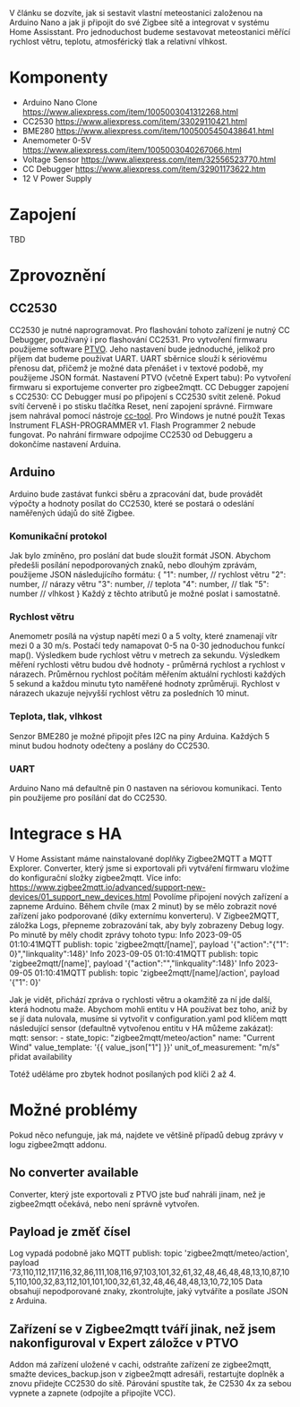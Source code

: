 
V článku se dozvíte, jak si sestavit vlastní meteostanici založenou na Arduino Nano a jak ji připojit do své Zigbee sítě a integrovat v systému Home Assisstant.
Pro jednoduchost budeme sestavovat meteostanici měřící rychlost větru, teplotu, atmosférický tlak a relativní vlhkost.

# Komponenty
- Arduino Nano Clone
https://www.aliexpress.com/item/1005003041312268.html
- CC2530
https://www.aliexpress.com/item/33029110421.html
- BME280
https://www.aliexpress.com/item/1005005450438641.html
- Anemometer 0-5V
https://www.aliexpress.com/item/1005003040267066.html
- Voltage Sensor
https://www.aliexpress.com/item/32556523770.html
- CC Debugger
https://www.aliexpress.com/item/32901173622.htm
- 12 V Power Supply

# Zapojení
TBD

# Zprovoznění

## CC2530
CC2530 je nutné naprogramovat. Pro flashování tohoto zařízení je nutný CC Debugger, používaný i pro flashování CC2531. Pro vytvoření firmwaru použijeme software [PTVO](https://ptvo.info/zigbee-configurable-firmware-features/). Jeho nastavení bude jednoduché, jelikož pro příjem dat budeme používat UART. UART sběrnice slouží k sériovému přenosu dat, přičemž je možné data přenášet i v textové podobě, my použijeme JSON formát. 
Nastavení PTVO (včetně Expert tabu):
Po vytvoření firmwaru si exportujeme converter pro zigbee2mqtt.
CC Debugger zapojení s CC2530:
CC Debugger musí po připojení s CC2530 svítit zeleně. Pokud svítí červeně i po stisku tlačítka Reset, není zapojení správné.
Firmware jsem nahrával pomocí nástroje [cc-tool](https://github.com/dashesy/cc-tool). Pro Windows je nutné použít Texas Instrument FLASH-PROGRAMMER v1. Flash Programmer 2 nebude fungovat.
Po nahrání firmware odpojíme CC2530 od Debuggeru a dokončíme nastavení Arduina.

## Arduino
Arduino bude zastávat funkci sběru a zpracování dat, bude provádět výpočty a hodnoty posílat do CC2530, které se postará o odeslání naměřených údajů do sitě Zigbee.

### Komunikační protokol
Jak bylo zmíněno, pro poslání dat bude sloužit formát JSON. Abychom předešli posílání nepodporovaných znaků, nebo dlouhým zprávám, použijeme JSON následujícího formátu:
{
   "1": number, // rychlost větru
   "2": number, // nárazy větru
   "3": number, // teplota
   "4": number, // tlak
   "5": number  // vlhkost
}
Každý z těchto atributů je možné poslat i samostatně.

### Rychlost větru 
Anemometr posílá na výstup napětí mezi 0 a 5 volty, které znamenají vítr mezi 0 a 30 m/s. 
Postačí tedy namapovat 0-5 na 0-30 jednoduchou funkcí map(). Výsledkem bude rychlost větru v metrech za sekundu.
Výsledkem měření rychlosti větru budou dvě hodnoty - průměrná rychlost a rychlost v nárazech.
Průměrnou rychlost počítám měřením aktuální rychlosti každých 5 sekund a každou minutu tyto naměřené hodnoty zprůměruji.
Rychlost v nárazech ukazuje nejvyšší rychlost větru za posledních 10 minut.

### Teplota, tlak, vlhkost 
Senzor BME280 je možné připojit přes I2C na piny Arduina. Každých 5 minut budou hodnoty odečteny a poslány do CC2530.

### UART
Arduino Nano má defaultně pin 0 nastaven na sériovou komunikaci. Tento pin použijeme pro posílání dat do CC2530.

# Integrace s HA
V Home Assistant máme nainstalované doplňky Zigbee2MQTT a MQTT Explorer.
Converter, který jsme si exportovali při vytváření firmwaru vložíme do konfigurační složky zigbee2mqtt. Více info: https://www.zigbee2mqtt.io/advanced/support-new-devices/01_support_new_devices.html
Povolíme připojení nových zařízení a zapneme Arduino. Během chvíle (max 2 minut) by se mělo zobrazit nové zařízení jako podporované (díky externímu konverteru). V Zigbee2MQTT, záložka Logs, přepneme zobrazování tak, aby byly zobrazeny Debug logy. Po minutě by měly chodit zprávy tohoto typu:
Info 2023-09-05 01:10:41MQTT publish: topic 'zigbee2mqtt/[name]', payload '{"action":"{\"1\": 0}","linkquality":148}'
Info 2023-09-05 01:10:41MQTT publish: topic 'zigbee2mqtt/[name]', payload '{"action":"","linkquality":148}'
Info 2023-09-05 01:10:41MQTT publish: topic 'zigbee2mqtt/[name]/action', payload '{"1": 0}'

Jak je vidět, přichází zpráva o rychlosti větru a okamžitě za ní jde další, která hodnotu maže. Abychom mohli entitu v HA používat bez toho, aniž by se jí data nulovala, musíme si vytvořit v configuration.yaml pod klíčem mqtt následující sensor (defaultně vytvořenou entitu v HA můžeme zakázat):
mqtt:
    sensor:
        - state_topic: "zigbee2mqtt/meteo/action"
          name: "Current Wind"
          value_template: '{{ value_json["1"] }}'
          unit_of_measurement: "m/s"
          přidat availability

Totéž uděláme pro zbytek hodnot posílaných pod klíči 2 až 4.

# Možné problémy
Pokud něco nefunguje, jak má, najdete ve většině případů debug zprávy v logu zigbee2mqtt addonu.
## No converter available 
Converter, který jste exportovali z PTVO jste buď nahráli jinam, než je zigbee2mqtt očekává, nebo není správně vytvořen.
## Payload je změť čísel
Log vypadá podobně jako MQTT publish: topic 'zigbee2mqtt/meteo/action', payload '73,110,112,117,116,32,86,111,108,116,97,103,101,32,61,32,48,46,48,48,13,10,87,105,110,100,32,83,112,101,101,100,32,61,32,48,46,48,48,13,10,72,105
Data obsahují nepodporované znaky, zkontrolujte, jaký vytváříte a posílate JSON z Arduina.
## Zařízení se v Zigbee2mqtt tváří jinak, než jsem nakonfiguroval v Expert záložce v PTVO
Addon má zařízení uložené v cachi, odstraňte zařízení ze zigbee2mqtt, smažte devices_backup.json v zigbee2mqtt adresáři, restartujte doplněk a znovu přidejte CC2530 do sítě. Párování spustíte tak, že C2530 4x za sebou vypnete a zapnete (odpojíte a připojíte VCC).

